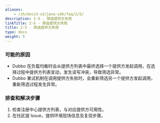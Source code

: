 ```yaml
---
aliases:
    - /zh/docs3-v2/java-sdk/faq/2/5/
description: 2-5 - 筛选提供方失败
linkTitle: 2-5 - 筛选提供方失败
title: 2-5 - 筛选提供方失败
type: docs
weight: 5
---
```




### 可能的原因

* Dubbo 在负载均衡时会从提供方列表中最终选择一个提供方发起调用，在选择过程中提供方列表变动，发生读写冲突，导致筛选异常。
* Dubbo 重试机制在调用提供方失败时，会重新筛选另一个提供方发起调用，重新筛选过程发生异常。

### 排查和解决步骤
1. 检查注册中心提供方列表，与对应提供方可用性。
2. 在社区提 Issue，提供环境现场信息及复现步骤。